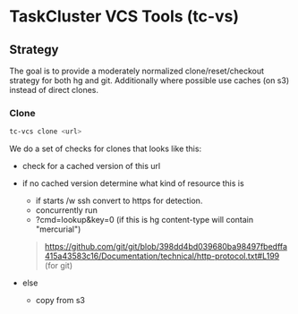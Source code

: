 # TaskCluster VCS Tools (tc-vs)

## Strategy

The goal is to provide a moderately normalized clone/reset/checkout strategy for
both hg and git. Additionally where possible use caches (on s3) instead
of direct clones.

### Clone

```sh
tc-vcs clone <url>
```

We do a set of checks for clones that looks like this:

 - check for a cached version of this url

 - if no cached version determine what kind of resource this is
    - if <url> starts /w ssh convert to https for detection.
    - concurrently run
    - <url>?cmd=lookup&key=0 (if this is hg content-type will contain "mercurial")
    > https://github.com/git/git/blob/398dd4bd039680ba98497fbedffa415a43583c16/Documentation/technical/http-protocol.txt#L199 (for git)

  - else
    - copy from s3
